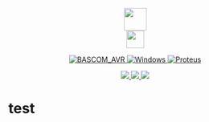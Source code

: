 <p align="center">
<img src="https://www.mcselec.com/images/stories/mcse/avr_logo.png?raw=true" height="45">
</br>
<img src="https://edasim.com/wp-content/uploads/2020/06/edasim-integrating-ideas-logo-proteus.png?raw=true" height="35">
</p>

<p align="center">
<a href="https://www.mcselec.com/">
<img alt="BASCOM_AVR" src="https://img.shields.io/badge/BASCOM_AVR-2.0.8.5-badcff.svg">
</a>
<a href="https://www.microsoft.com/">    
<img alt="Windows" src="https://img.shields.io/badge/OS-Windows-blue.svg">
</a>
<a href="https://www.labcenter.com/">
<img alt="Proteus" src="https://img.shields.io/badge/Proteus-8.13 SP0-006175.svg">
</a>
</p>

<p align="center">
    <a href="mailto:khalilian.ah@gmail.com"> 
      <img src="https://img.shields.io/badge/-Gmail-gray.svg?colorA=gray&colorB=red&style=for-the-badge&logo=Gmail"/>
    </a>
    <a href="https://www.instagram.com/khalilian.ah/">
      <img src="https://img.shields.io/badge/-Instagram-gray.svg?colorA=gray&colorB=blueviolet&style=for-the-badge&logo=Instagram"/>
    </a>
    <a href="https://www.linkedin.com/in/hossein-khalilian-526360243/">
      <img src="https://img.shields.io/badge/-linkedin-gray.svg?colorA=gray&colorB=blue&style=for-the-badge&logo=linkedin"/>
    </a>
  </p>


# test #



